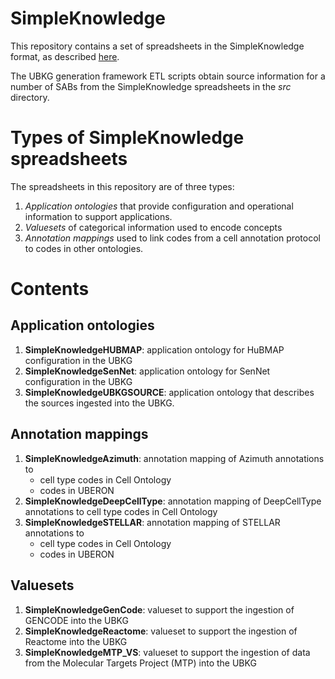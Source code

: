 # SimpleKnowledge 

This repository contains a set of spreadsheets in the 
SimpleKnowledge format, as described [here](doc/EditorUserGuide.md).

The UBKG generation framework ETL scripts obtain source information for a number of
SABs from the SimpleKnowledge spreadsheets in the _src_ directory.

# Types of SimpleKnowledge spreadsheets

The spreadsheets in this repository are of three types:
1. *Application ontologies* that provide configuration and operational information to support applications.
2. *Valuesets* of categorical information used to encode concepts
3. *Annotation mappings* used to link codes from a cell annotation protocol to codes in other ontologies.

# Contents
## Application ontologies
1. **SimpleKnowledgeHUBMAP**: application ontology for HuBMAP configuration in the UBKG
2. **SimpleKnowledgeSenNet**: application ontology for SenNet configuration in the UBKG
3. **SimpleKnowledgeUBKGSOURCE**: application ontology that describes the sources ingested into the UBKG.

## Annotation mappings
1. **SimpleKnowledgeAzimuth**: annotation mapping of Azimuth annotations to 
    + cell type codes in Cell Ontology
    + codes in UBERON
2. **SimpleKnowledgeDeepCellType**: annotation mapping of DeepCellType annotations to cell type codes in Cell Ontology
3. **SimpleKnowledgeSTELLAR**: annotation mapping of STELLAR annotations to
    + cell type codes in Cell Ontology
    + codes in UBERON

## Valuesets
1. **SimpleKnowledgeGenCode**: valueset to support the ingestion of GENCODE into the UBKG
2. **SimpleKnowledgeReactome**: valueset to support the ingestion of Reactome into the UBKG
3. **SimpleKnowledgeMTP_VS**: valueset to support the ingestion of data from the Molecular Targets Project (MTP) into the UBKG

